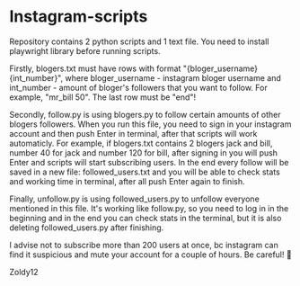 # Instagram-scripts
Repository contains 2 python scripts and 1 text file. You need to install playwright library before running scripts.

Firstly, blogers.txt must have rows with format "{bloger_username} {int_number}", where bloger_username - instagram bloger username and int_number - amount of bloger's followers that you want to follow. For example, "mr_bill 50". The last row must be "end"!

Secondly, follow.py is using blogers.py to follow certain amounts of other blogers followers. When you run this file, you need to sign in your instagram account and then push Enter in terminal, after that scripts will work automaticly. For example, if blogers.txt contains 2 blogers jack and bill, number 40 for jack and number 120 for bill, after signing in you will push Enter and scripts will start subscribing users. In the end every follow will be saved in a new file: followed_users.txt and you will be able to check stats and working time in terminal, after all push Enter again to finish.

Finally, unfollow.py is using followed_users.py to unfollow everyone mentioned in this file. It's working like follow.py, so you need to log in in the beginning and in the end you can check stats in the terminal, but it is also deleting followed_users.py after finishing.

I advise not to subscribe more than 200 users at once, bc instagram can find it suspicious and mute your account for a couple of hours. Be careful! 💖

Zoldy12
